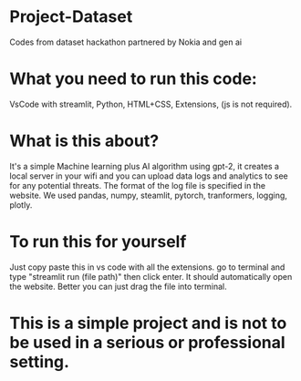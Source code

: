 # Project-Dataset
Codes from dataset hackathon partnered by Nokia and gen ai

# What you need to run this code:
VsCode with streamlit, Python, HTML+CSS, Extensions, (js is not required).

# What is this about?
It's a simple Machine learning plus AI algorithm using gpt-2, it creates a local server in your wifi and you can upload data logs and analytics to see for any potential threats. The format of the log file is specified in the website.
We used pandas, numpy, steamlit, pytorch, tranformers, logging, plotly.


# To run this for yourself
Just copy paste this in vs code with all the extensions.
go to terminal and type "streamlit run (file path)" then click enter. It should automatically open the website.
Better you can just drag the file into terminal.

# This is a simple project and is not to be used in a serious or professional setting.

